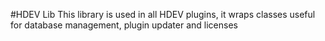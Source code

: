 #HDEV Lib
This library is used in all HDEV plugins, it wraps classes useful for database management, plugin updater and licenses
